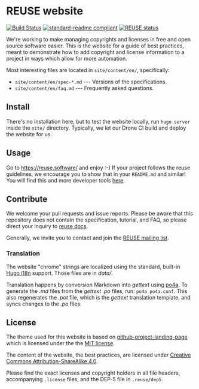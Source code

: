 <!--
  SPDX-FileCopyrightText: Free Software Foundation Europe e.V.
  SPDX-License-Identifier: GPL-3.0-or-later
-->

# REUSE website

[![Build Status](https://drone.fsfe.org/api/badges/reuse/website/status.svg?ref=refs/heads/main)](https://drone.fsfe.org/reuse/website)
[![standard-readme compliant](https://img.shields.io/badge/readme%20style-standard-brightgreen.svg?style=flat-square)](https://github.com/RichardLitt/standard-readme)
[![REUSE status](https://api.reuse.software/badge/git.fsfe.org/reuse/website)](https://api.reuse.software/info/git.fsfe.org/reuse/website)

We're working to make managing copyrights and licenses in free and open
source software easier. This is the website for a guide of best
practices, meant to demonstrate how to add copyright and license
information to a project in ways which allow for more automation.

Most interesting files are located in `site/content/en/`, specifically:

- `site/content/en/spec-*.md` --- Versions of the specifications.
- `site/content/en/faq.md` --- Frequently asked questions.

## Install

There's no installation here, but to test the website locally, run
`hugo server` inside the `site/` directory. Typically, we let our Drone
CI build and deploy the website for us.

## Usage

Go to https://reuse.software/ and enjoy :-) If your project follows the
reuse guidelines, we encourage you to show that in your `README.md` and
similar! You will find this and more developer tools
[here](https://reuse.software/dev/).

## Contribute

We welcome your pull requests and issue reports. Please be aware that
this repository does not contain the specification, tutorial, and FAQ,
so please direct your inquiry to [reuse
docs](https://github.com/fsfe/reuse-docs).

Generally, we invite you to contact and join the [REUSE mailing
list](https://lists.fsfe.org/mailman/listinfo/reuse).

### Translation

The website "chrome" strings are localized using the standard,
built-in [Hugo i18n](https://gohugo.io/content-management/multilingual/)
support.  Those files are in _data/_.

Translation happens by conversion Markdown into _gettext_ using
[po4a](https://po4a.org).  To generate the _.md_ files from the
_gettext .po_ files, run: `po4a po4a.conf`.  This also regenerates
the _.pot_ file, which is the _gettext_ translation template, and
syncs changes to the _.po_ files.

## License

The theme used for this website is based on [github-project-landing-page](https://github.com/nsomar/github-project-landing-page) which is licensed under the
the [MIT license](https://github.com/nsomar/github-project-landing-page/blob/master/LICENSE.md).

The content of the website, the best practices, are licensed under [Creative Commons Attribution-ShareAlike 4.0](https://creativecommons.org/licenses/by-sa/4.0).

Please find the exact licenses and copyright holders in all file
headers, accompanying `.license` files, and the DEP-5 file in
`.reuse/dep5`.
